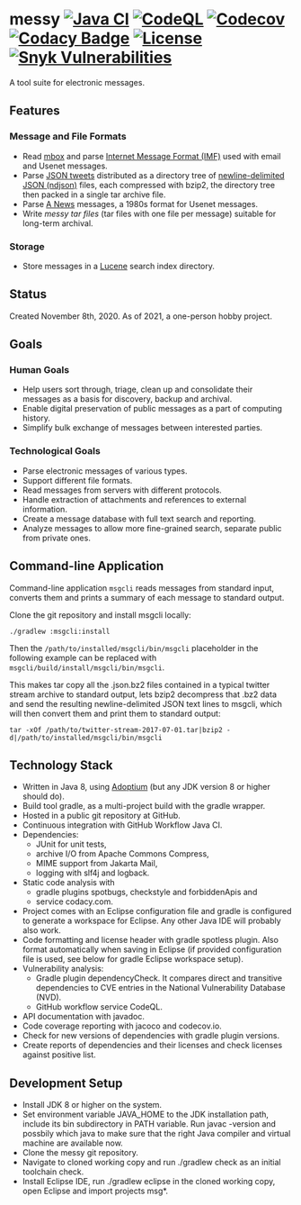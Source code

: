 # messy [![Java CI](https://github.com/marco-schmidt/messy/workflows/Java%20CI/badge.svg)](https://github.com/marco-schmidt/messy/actions?query=workflow%3A%22Java+CI%22)  [![CodeQL](https://github.com/marco-schmidt/messy/workflows/CodeQL/badge.svg)](https://github.com/marco-schmidt/messy/actions?query=workflow%3ACodeQL) [![Codecov](https://codecov.io/gh/marco-schmidt/messy/branch/master/graphs/badge.svg?branch=master)](https://codecov.io/gh/marco-schmidt/messy) [![Codacy Badge](https://app.codacy.com/project/badge/Grade/ca8ac2c8c93748b5a6f659de8189294e)](https://www.codacy.com/gh/marco-schmidt/messy/dashboard?utm_source=github.com&amp;utm_medium=referral&amp;utm_content=marco-schmidt/messy&amp;utm_campaign=Badge_Grade) [![License](https://img.shields.io/badge/License-Apache%202.0-blue.svg)](https://opensource.org/licenses/Apache-2.0) [![Snyk Vulnerabilities](https://snyk.io/test/github/marco-schmidt/messy/badge.svg?targetFile=build.gradle)](https://snyk.io/test/github/marco-schmidt/messy?targetFile=build.gradle)

A tool suite for electronic messages.

## Features

### Message and File Formats

* Read [mbox](https://en.wikipedia.org/wiki/Mbox) and parse [Internet Message Format (IMF)](https://en.wikipedia.org/wiki/Email#Message_format) used with email and Usenet messages.
* Parse [JSON tweets](https://developer.twitter.com/en/docs/twitter-api/v1/data-dictionary/overview) distributed as a directory tree of [newline-delimited JSON (ndjson)](http://ndjson.org/) files, each compressed with bzip2, the directory tree then packed in a single tar archive file.
* Parse [A News](https://en.wikipedia.org/wiki/A_News) messages, a 1980s format for Usenet messages.
* Write *messy tar files* (tar files with one file per message) suitable for long-term archival.

### Storage

* Store messages in a [Lucene](https://lucene.apache.org/) search index directory.

## Status

Created November 8th, 2020.
As of 2021, a one-person hobby project.

## Goals

### Human Goals

* Help users sort through, triage, clean up and consolidate their messages as a basis for discovery, backup and archival.
* Enable digital preservation of public messages as a part of computing history.
* Simplify bulk exchange of messages between interested parties.

### Technological Goals

* Parse electronic messages of various types.
* Support different file formats.
* Read messages from servers with different protocols.
* Handle extraction of attachments and references to external information.
* Create a message database with full text search and reporting.
* Analyze messages to allow more fine-grained search, separate public from private ones.

## Command-line Application

Command-line application ``msgcli`` reads messages from standard input, converts them and prints a summary of each message to standard output.

Clone the git repository and install msgcli locally:
```
./gradlew :msgcli:install
```
Then the ``/path/to/installed/msgcli/bin/msgcli`` placeholder in the following example can be replaced with ``msgcli/build/install/msgcli/bin/msgcli``.

This makes tar copy all the .json.bz2 files contained in a typical twitter stream archive to standard output,
lets bzip2 decompress that .bz2 data and send the resulting newline-delimited JSON text lines to msgcli, which will then convert them and print them to standard output:
```
tar -xOf /path/to/twitter-stream-2017-07-01.tar|bzip2 -d|/path/to/installed/msgcli/bin/msgcli
```

## Technology Stack

* Written in Java 8, using [Adoptium](https://adoptium.net) (but any JDK version 8 or higher should do).
* Build tool gradle, as a multi-project build with the gradle wrapper.
* Hosted in a public git repository at GitHub.
* Continuous integration with GitHub Workflow Java CI.
* Dependencies:
    * JUnit for unit tests,
    * archive I/O from Apache Commons Compress,
    * MIME support from Jakarta Mail,
    * logging with slf4j and logback.
* Static code analysis with
    * gradle plugins spotbugs, checkstyle and forbiddenApis and
    * service codacy.com.
* Project comes with an Eclipse configuration file and gradle is configured to generate a workspace for Eclipse. Any other Java IDE will probably also work.
* Code formatting and license header with gradle spotless plugin. Also format automatically when saving in Eclipse (if provided configuration file is used, see below for gradle Eclipse workspace setup).
* Vulnerability analysis:
    * Gradle plugin dependencyCheck. It compares direct and transitive dependencies to CVE entries in the National Vulnerability Database (NVD).
    * GitHub workflow service CodeQL.
* API documentation with javadoc.
* Code coverage reporting with jacoco and codecov.io.
* Check for new versions of dependencies with gradle plugin versions.
* Create reports of dependencies and their licenses and check licenses against positive list.

## Development Setup

* Install JDK 8 or higher on the system.
* Set environment variable JAVA_HOME to the JDK installation path, include its bin subdirectory in PATH variable. Run javac -version and possbily which java to make sure that the right Java compiler and virtual machine are available now.
* Clone the messy git repository.
* Navigate to cloned working copy and run ./gradlew check as an initial toolchain check.
* Install Eclipse IDE, run ./gradlew eclipse in the cloned working copy, open Eclipse and import projects msg*.
